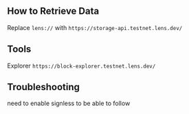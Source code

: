 ## How to Retrieve Data

Replace `lens://` with `https://storage-api.testnet.lens.dev/`

## Tools

Explorer `https://block-explorer.testnet.lens.dev/`


## Troubleshooting

need to enable signless to be able to follow
